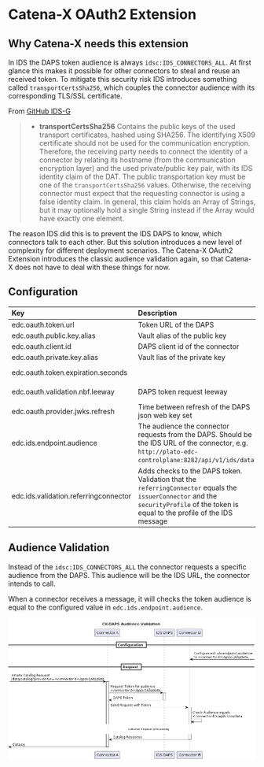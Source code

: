 # Catena-X OAuth2 Extension

## Why Catena-X needs this extension

In IDS the DAPS token audience is always `idsc:IDS_CONNECTORS_ALL`. At first glance this makes it possible for other connectors to steal and reuse an received token. To mitigate this security risk IDS introduces something called `transportCertsSha256`, which couples the connector audience with its corresponding TLS/SSL certificate.

From [GitHub IDS-G](https://github.com/International-Data-Spaces-Association/IDS-G/tree/main/Components/IdentityProvider/DAPS)

> - **transportCertsSha256** Contains the public keys of the used transport certificates, hashed using SHA256. The identifying X509 certificate should not be used for the communication encryption. Therefore, the receiving party needs to connect the identity of a connector by relating its hostname (from the communication encryption layer) and the used private/public key pair, with its IDS identity claim of the DAT. The public transportation key must be one of the `transportCertsSha256` values. Otherwise, the receiving connector must expect that the requesting connector is using a false identity claim. In general, this claim holds an Array of Strings, but it may optionally hold a single String instead if the Array would have exactly one element.

The reason IDS did this is to prevent the IDS DAPS to know, which connectors talk to each other. But this solution introduces a new level of complexity for different deployment scenarios. The Catena-X OAuth2 Extension introduces the classic audience validation again, so that Catena-X does not have to deal with these things for now.

## Configuration

| Key | Description | Mandatory | Default |
|:----|:----|----|----|
| edc.oauth.token.url | Token URL of the DAPS | X | |
| edc.oauth.public.key.alias | Vault alias of the public key | X | |
| edc.oauth.client.id | DAPS client id of the connector | X | |
| edc.oauth.private.key.alias | Vault lias of the private key | X | |
| edc.oauth.token.expiration.seconds | | | 5 minutes |
| edc.oauth.validation.nbf.leeway | DAPS token request leeway | | 10 seconds |
| edc.oauth.provider.jwks.refresh | Time between refresh of the DAPS json web key set | | 5 minutes |
| edc.ids.endpoint.audience | The audience the connector requests from the DAPS. Should be the IDS URL of the connector, e.g. `http://plato-edc-controlplane:8282/api/v1/ids/data` | X | |
| edc.ids.validation.referringconnector | Adds checks to the DAPS token. Validation that the `referringConnector` equals the `issuerConnector` and the `securityProfile` of the token is equal to the profile of the IDS message | | false |

## Audience Validation

Instead of the `idsc:IDS_CONNECTORS_ALL` the connector requests a specific audience from the DAPS. This audience will be the IDS URL, the connector intends to call.

When a connector receives a message, it will checks the token audience is equal to the configured value in `edc.ids.endpoint.audience`.

![sequence diagram](./diagrams/sequence.png)
